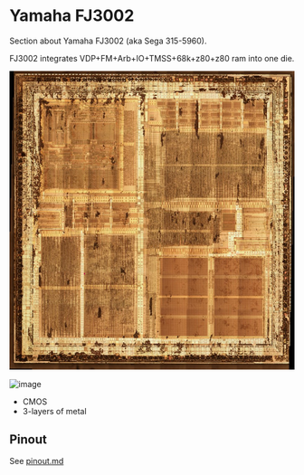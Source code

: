 # Yamaha FJ3002

Section about Yamaha FJ3002 (aka Sega 315-5960).

FJ3002 integrates VDP+FM+Arb+IO+TMSS+68k+z80+z80 ram into one die.

![image](/FJ3002/FJ3002_Fused_sm.jpg)

![image](https://github.com/emu-russia/SEGAChips/assets/15833655/13c5c6af-6b86-488c-a99d-3619beec7fc0)

* CMOS
* 3-layers of metal

## Pinout

See [pinout.md](pinout.md)

